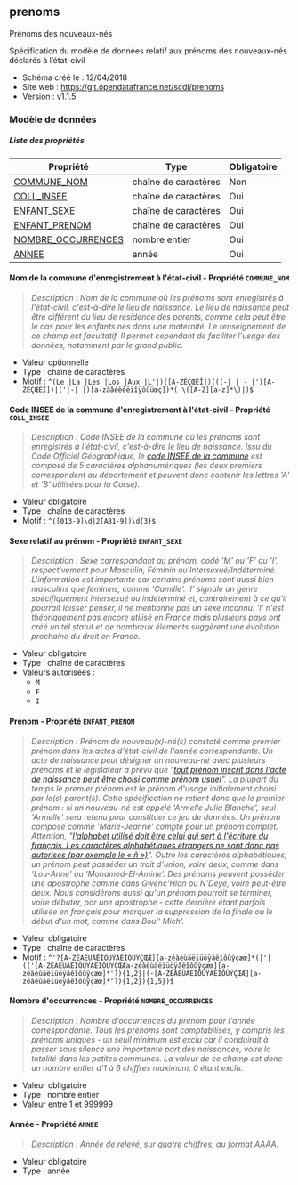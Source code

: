<MenuSchema />

## prenoms

Prénoms des nouveaux-nés

Spécification du modèle de données relatif aux prénoms des nouveaux-nés déclarés à l’état-civil

- Schéma créé le : 12/04/2018
- Site web : https://git.opendatafrance.net/scdl/prenoms
- Version : v1.1.5

### Modèle de données


##### Liste des propriétés

| Propriété | Type | Obligatoire |
| -- | -- | -- |
| [COMMUNE_NOM](#nom-de-la-commune-d-enregistrement-a-l-etat-civil-propriete-commune-nom) | chaîne de caractères  | Non |
| [COLL_INSEE](#code-insee-de-la-commune-d-enregistrement-a-l-etat-civil-propriete-coll-insee) | chaîne de caractères  | Oui |
| [ENFANT_SEXE](#sexe-relatif-au-prenom-propriete-enfant-sexe) | chaîne de caractères  | Oui |
| [ENFANT_PRENOM](#prenom-propriete-enfant-prenom) | chaîne de caractères  | Oui |
| [NOMBRE_OCCURRENCES](#nombre-d-occurrences-propriete-nombre-occurrences) | nombre entier  | Oui |
| [ANNEE](#annee-propriete-annee) | année  | Oui |

#### Nom de la commune d'enregistrement à l'état-civil - Propriété `COMMUNE_NOM`

> *Description : Nom de la commune où les prénoms sont enregistrés à l'état-civil, c'est-à-dire le lieu de naissance. Le lieu de naissance peut être différent du lieu de résidence des parents, comme cela peut être le cas pour les enfants nés dans une maternité. Le renseignement de ce champ est facultatif. Il permet cependant de faciliter l'usage des données, notamment par le grand public.*
- Valeur optionnelle
- Type : chaîne de caractères
- Motif : `^(Le |La |Les |Los |Aux |L'|)([A-ZÉÇŒÈÎ])(((-| | - |')[A-ZÉÇŒÈÎ])|('|-| |)[a-zàâéèêëïîÿôûüœç])*( \([A-Z][a-z]*\)|)$`

#### Code INSEE de la commune d'enregistrement à l'état-civil - Propriété `COLL_INSEE`

> *Description : Code INSEE de la commune où les prénoms sont enregistrés à l'état-civil, c'est-à-dire le lieu de naissance. Issu du Code Officiel Géographique, le [code INSEE de la commune](https://fr.wikipedia.org/wiki/Code_Insee) est composé de 5 caractères alphanumériques (les deux premiers correspondent au département et peuvent donc contenir les lettres 'A' et 'B' utilisées pour la Corse).*
- Valeur obligatoire
- Type : chaîne de caractères
- Motif : `^([013-9]\d|2[AB1-9])\d{3}$`

#### Sexe relatif au prénom - Propriété `ENFANT_SEXE`

> *Description : Sexe correspondant au prénom, codé 'M' ou 'F' ou 'I', respectivement pour Masculin, Féminin ou Intersexué/Indéterminé. L'information est importante car certains prénoms sont aussi bien masculins que féminins, comme 'Camille'. 'I' signale un genre spécifiquement intersexué ou indéterminé et, contrairement à ce qu'il pourrait laisser penser, il ne mentionne pas un sexe inconnu. 'I' n'est théoriquement pas encore utilisé en France mais plusieurs pays ont créé un tel statut et de nombreux éléments suggèrent une évolution prochaine du droit en France.*
- Valeur obligatoire
- Type : chaîne de caractères
- Valeurs autorisées : 
    - `M`
    - `F`
    - `I`

#### Prénom - Propriété `ENFANT_PRENOM`

> *Description : Prénom de nouveau(x)-né(s) constaté comme premier prénom dans les actes d'état-civil de l'année correspondante. Un acte de naissance peut désigner un nouveau-né avec plusieurs prénoms et le législateur a prévu que "[_tout prénom inscrit dans l'acte de naissance peut être choisi comme prénom usuel_](https://fr.wikipedia.org/wiki/Prénom_usuel)_"_. La plupart du temps le premier prénom est le prénom d'usage initialement choisi par le(s) parent(s). Cette spécification ne retient donc que le premier prénom : si un nouveau-né est appelé 'Armelle Julia Blanche', seul 'Armelle' sera retenu pour constituer ce jeu de données. Un prénom composé comme 'Marie-Jeanne' compte pour un prénom complet. Attention, "[_l'alphabet utilisé doit être celui qui sert à l'écriture du français. Les caractères alphabétiques étrangers ne sont donc pas autorisés (par exemple le « ñ »)_](https://www.demarches.interieur.gouv.fr/particuliers/choix-prenom-enfant)". Outre les caractères alphabétiques, un prénom peut posséder un trait d'union, voire deux, comme dans 'Lou-Anne' ou 'Mohamed-El-Amine'. Des prénoms peuvent posséder une apostrophe comme dans Gwenc'Hlan ou N'Deye, voire peut-être deux. Nous considérons aussi qu'un prénom pourrait se terminer, voire débuter, par une apostrophe - cette dernière étant parfois utilisée en français pour marquer la suppression de la finale ou le début d'un mot, comme dans Boul' Mich'.*
- Valeur obligatoire
- Type : chaîne de caractères
- Motif : `^'?[A-ZÉÀÈÙÄËÏÖÜŸÂÊÎÔÛŶÇŒÆ][a-zéàèùäëïüöÿâêîôûŷçæœ]*(|'|(('[A-ZÉÀÈÙÄËÏÖÜŸÂÊÎÔÛŶÇŒÆa-zéàèùäëïüöÿâêîôûŷçæœ][a-zéàèùäëïüöÿâêîôûŷçæœ]*'?){1,2}|(-[A-ZÉÀÈÙÄËÏÖÜŸÂÊÎÔÛŶÇŒÆ][a-zéàèùäëïüöÿâêîôûŷçæœ]*'?){1,2}){1,5})$`

#### Nombre d'occurrences - Propriété `NOMBRE_OCCURRENCES`

> *Description : Nombre d'occurrences du prénom pour l'année correspondante. Tous les prénoms sont comptabilisés, y compris les prénoms uniques - un seuil minimum est exclu car il conduirait à passer sous silence une importante part des naissances, voire la totalité dans les petites communes. La valeur de ce champ est donc un nombre entier d'1 à 6 chiffres maximum, 0 étant exclu.*
- Valeur obligatoire
- Type : nombre entier
- Valeur entre 1 et 999999

#### Année - Propriété `ANNEE`

> *Description : Année de relevé, sur quatre chiffres, au format AAAA.*
- Valeur obligatoire
- Type : année
